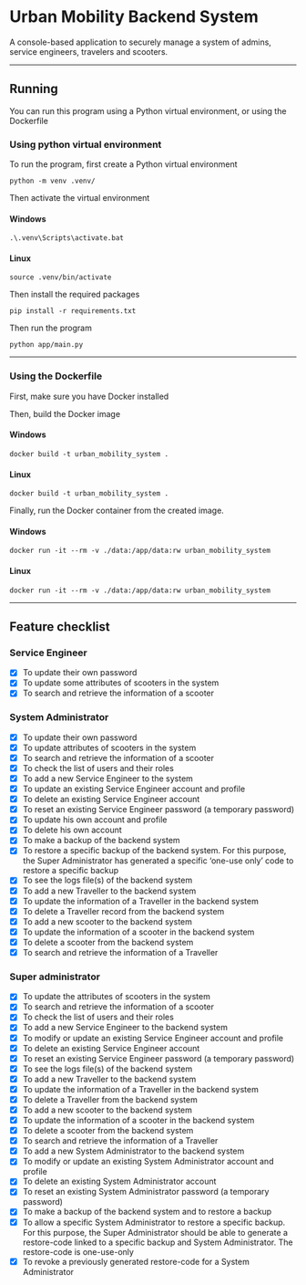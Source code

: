 # Urban Mobility Backend System

A console-based application to securely manage a system of admins, service engineers, travelers and scooters.

---

## Running

You can run this program using a Python virtual environment, or using the Dockerfile

### Using python virtual environment
To run the program, first create a Python virtual environment
```shell
python -m venv .venv/
```
Then activate the virtual environment
#### Windows
```shell
.\.venv\Scripts\activate.bat
```
#### Linux
```shell
source .venv/bin/activate
```
Then install the required packages
```shell
pip install -r requirements.txt
```
Then run the program
```shell
python app/main.py
```

---

### Using the Dockerfile
First, make sure you have Docker installed

Then, build the Docker image
#### Windows
```shell
docker build -t urban_mobility_system .
```
#### Linux
```shell
docker build -t urban_mobility_system .
```
Finally, run the Docker container from the created image.
#### Windows
```shell
docker run -it --rm -v ./data:/app/data:rw urban_mobility_system
```
#### Linux
```shell
docker run -it --rm -v ./data:/app/data:rw urban_mobility_system
```

---

## Feature checklist
### Service Engineer
- [x] To update their own password
- [x] To update some attributes of scooters in the system
- [x] To search and retrieve the information of a scooter
### System Administrator
- [x] To update their own password
- [x] To update attributes of scooters in the system
- [x] To search and retrieve the information of a scooter
- [x] To check the list of users and their roles
- [x] To add a new Service Engineer to the system
- [x] To update an existing Service Engineer account and profile
- [x] To delete an existing Service Engineer account
- [x] To reset an existing Service Engineer password (a temporary password)
- [x] To update his own account and profile
- [x] To delete his own account
- [x] To make a backup of the backend system
- [x] To restore a specific backup of the backend system. For this purpose, the Super Administrator has generated a specific ‘one-use only’ code to restore a specific backup
- [x] To see the logs file(s) of the backend system
- [x] To add a new Traveller to the backend system
- [x] To update the information of a Traveller in the backend system
- [x] To delete a Traveller record from the backend system
- [x] To add a new scooter to the backend system
- [x] To update the information of a scooter in the backend system
- [x] To delete a scooter from the backend system
- [x] To search and retrieve the information of a Traveller
### Super administrator
- [x] To update the attributes of scooters in the system
- [x] To search and retrieve the information of a scooter
- [x] To check the list of users and their roles
- [x] To add a new Service Engineer to the backend system
- [x] To modify or update an existing Service Engineer account and profile
- [x] To delete an existing Service Engineer account
- [x] To reset an existing Service Engineer password (a temporary password)
- [x] To see the logs file(s) of the backend system
- [x] To add a new Traveller to the backend system
- [x] To update the information of a Traveller in the backend system
- [x] To delete a Traveller from the backend system
- [x] To add a new scooter to the backend system
- [x] To update the information of a scooter in the backend system
- [x] To delete a scooter from the backend system
- [x] To search and retrieve the information of a Traveller
- [x] To add a new System Administrator to the backend system
- [x] To modify or update an existing System Administrator account and profile
- [x] To delete an existing System Administrator account
- [x] To reset an existing System Administrator password (a temporary password)
- [x] To make a backup of the backend system and to restore a backup
- [x] To allow a specific System Administrator to restore a specific backup. For this purpose, the Super Administrator should be able to generate a restore-code linked to a specific backup and System Administrator. The restore-code is one-use-only
- [x] To revoke a previously generated restore-code for a System Administrator
